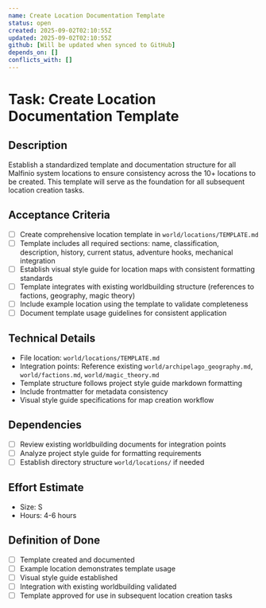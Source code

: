 ```yaml
---
name: Create Location Documentation Template
status: open
created: 2025-09-02T02:10:55Z
updated: 2025-09-02T02:10:55Z
github: [Will be updated when synced to GitHub]
depends_on: []
conflicts_with: []
---
```


# Task: Create Location Documentation Template

## Description
Establish a standardized template and documentation structure for all Malfinio system locations to ensure consistency across the 10+ locations to be created. This template will serve as the foundation for all subsequent location creation tasks.

## Acceptance Criteria
- [ ] Create comprehensive location template in `world/locations/TEMPLATE.md`
- [ ] Template includes all required sections: name, classification, description, history, current status, adventure hooks, mechanical integration
- [ ] Establish visual style guide for location maps with consistent formatting standards
- [ ] Template integrates with existing worldbuilding structure (references to factions, geography, magic theory)
- [ ] Include example location using the template to validate completeness
- [ ] Document template usage guidelines for consistent application

## Technical Details
- File location: `world/locations/TEMPLATE.md`
- Integration points: Reference existing `world/archipelago_geography.md`, `world/factions.md`, `world/magic_theory.md`
- Template structure follows project style guide markdown formatting
- Include frontmatter for metadata consistency
- Visual style guide specifications for map creation workflow

## Dependencies
- [ ] Review existing worldbuilding documents for integration points
- [ ] Analyze project style guide for formatting requirements
- [ ] Establish directory structure `world/locations/` if needed

## Effort Estimate
- Size: S
- Hours: 4-6 hours

## Definition of Done
- [ ] Template created and documented
- [ ] Example location demonstrates template usage
- [ ] Visual style guide established
- [ ] Integration with existing worldbuilding validated
- [ ] Template approved for use in subsequent location creation tasks